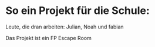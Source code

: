 # So ein Projekt für die Schule:
Leute, die dran arbeiten:
Julian, Noah und fabian

Das Projekt ist ein FP Escape Room
